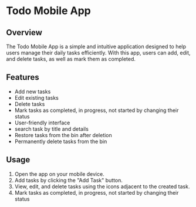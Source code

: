 # Todo Mobile App

## Overview

The Todo Mobile App is a simple and intuitive application designed to help users manage their daily tasks efficiently. With this app, users can add, edit, and delete tasks, as well as mark them as completed.

## Features

- Add new tasks
- Edit existing tasks
- Delete tasks
- Mark tasks as completed, in progress, not started by changing their status
- User-friendly interface
- search task by title and details
- Restore tasks from the bin after deletion
- Permanently delete tasks from the bin

## Usage

1. Open the app on your mobile device.
2. Add tasks by clicking the "Add Task" button.
3. View, edit, and delete tasks using the icons adjacent to the created task.
4. Mark tasks as completed, in progress, not started by changing their status
